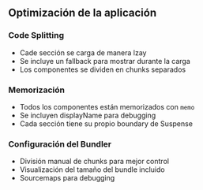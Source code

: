 

## Optimización de la aplicación 

### Code Splitting 
- Cade sección se carga de manera lzay 
- Se incluye un fallback para mostrar durante la carga 
- Los componentes se dividen en chunks separados 

### Memorización
- Todos los componentes están memorizados con `memo` 
- Se incluyen displayName para debugging 
- Cada sección tiene su propio boundary de Suspense 

### Configuración del Bundler 

- División manual de chunks para mejor control
- Visualización del tamaño del bundle incluido
- Sourcemaps para debugging